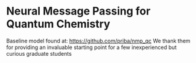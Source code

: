 # Neural Message Passing for Quantum Chemistry

Baseline model found at: https://github.com/priba/nmp_qc
We thank them for providing an invaluable starting point for a few inexperienced but curious graduate students 




